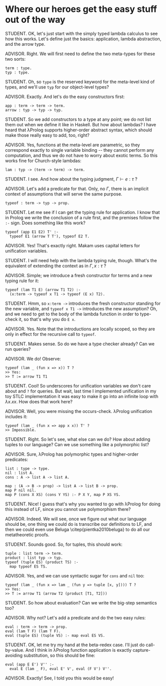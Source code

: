 # Where our heroes get the easy stuff out of the way

STUDENT. OK, let's just start with the simply typed lambda calculus to see how this
works. Let's define just the basics: application, lambda abstraction, and the arrow type.

ADVISOR. Right. We will first need to define the two meta-types for these two sorts:

```makam
term : type.
typ : type.
```

STUDENT. Oh, so `type` is the reserved keyword for the meta-level kind of types, and we'll
use `typ` for our object-level types?

ADVISOR. Exactly. And let's do the easy constructors first:

```makam
app : term -> term -> term.
arrow : typ -> typ -> typ.
```

STUDENT. So we add constructors to a type at any point; we do not list them out when we
define it like in Haskell. But how about lambdas? I have heard that λProlog supports
higher-order abstract syntax, which should make those really easy to add, too, right?

ADVISOR. Yes, functions at the meta-level are parametric, so they correspond exactly to
single variable binding -- they cannot perform any computation, and thus we do not have to
worry about exotic terms. So this works fine for Church-style lambdas:

```makam
lam : typ -> (term -> term) -> term.
```

STUDENT. I see. And how about the typing judgment, $\Gamma \vdash e : \tau$ ?

ADVISOR. Let's add a predicate for that. Only, no $\Gamma$, there is an implicit context
of assumptions that will serve the same purpose.

```makam
typeof : term -> typ -> prop.
```

STUDENT. Let me see if I can get the typing rule for application. I know that in Prolog we
write the conclusion of a rule first, and the premises follow the `:-` sign. Does
something like this work?

```makam
typeof (app E1 E2) T' :-
  typeof E1 (arrow T T'), typeof E2 T.
```

ADVISOR. Yes! That's exactly right. Makam uses capital letters for unification variables.

STUDENT. I will need help with the lambda typing rule, though. What's the equivalent of
extending the context as in $\Gamma, x : \tau$ ?

ADVISOR. Simple; we introduce a fresh constructor for terms and a new typing rule for it:

```makam
typeof (lam T1 E) (arrow T1 T2) :-
  (x:term -> typeof x T1 -> typeof (E x) T2).
```

STUDENT. Hmm, so `x:term ->` introduces the fresh constructor standing for the new
variable, and `typeof x T1 ->` introduces the new assumption? Oh, and we need to get to
the body of the lambda function in order to type-check it, so that's why you do `E x`.

ADVISOR. Yes. Note that the introductions are locally scoped, so they are only in effect
for the recursive call to `typeof`.

STUDENT. Makes sense. So do we have a type checker already? Can we run queries?

ADVISOR. We do! Observe:

```makam
typeof (lam _ (fun x => x)) T ?
>> Yes:
>> T := arrow T1 T1
```

STUDENT. Cool! So underscores for unification variables we don't care about and `?` for
queries. But wait, last time I implemented unification in my toy STLC implementation it
was easy to make it go into an infinite loop with $\lambda x. x x$. How does that work
here?

ADVISOR. Well, you were missing the occurs-check. λProlog unification includes it:

```makam
typeof (lam _ (fun x => app x x)) T' ?
>> Impossible.
```

STUDENT. Right. So let's see, what else can we do? How about adding tuples to our language?
Can we use something like a polymorphic list?

ADVISOR. Sure, λProlog has polymorphic types and higher-order predicates:

```
list : type -> type.
nil : list A.
cons : A -> list A -> list A.

map : (A -> B -> prop) -> list A -> list B -> prop.
map P nil nil.
map P (cons X XS) (cons Y YS) :- P X Y, map P XS YS.
```

STUDENT. Nice! I guess that's why you wanted to go with λProlog for doing this instead of
LF, since you cannot use polymorphism there?

ADVISOR. Indeed. We will see, once we figure out what our language should be, one thing we
could do is transcribe our definitions to LF, and then we could even use Beluga
\citep{pientka2010beluga} to do all our metatheoretic proofs.

STUDENT. Sounds good. So, for tuples, this should work:

```makam
tuple : list term -> term.
product : list typ -> typ.
typeof (tuple ES) (product TS) :-
  map typeof ES TS.
```

ADVISOR. Yes, and we can use syntactic sugar for `cons` and `nil` too:

```makam
typeof (lam _ (fun x => lam _ (fun y => tuple [x, y]))) T ?
>> Yes:
>> T := arrow T1 (arrow T2 (product [T1, T2]))
```

STUDENT. So how about evaluation? Can we write the big-step semantics too?

ADVISOR. Why not? Let's add a predicate and do the two easy rules:

```makam
eval : term -> term -> prop.
eval (lam T F) (lam T F).
eval (tuple ES) (tuple VS) :- map eval ES VS.
```

STUDENT. OK, let me try my hand at the beta-redex case. I'll just do call-by-value. And I
think in λProlog function application is exactly capture-avoiding substitution, so
this should be fine:

```makam
eval (app E E') V'' :-
  eval E (lam _ F), eval E' V', eval (F V') V''.
```

ADVISOR. Exactly! See, I told you this would be easy!
